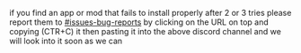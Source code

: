 if you find an app or mod that fails to install properly after 2 or 3 tries please report them to [#issues-bug-reports](https://discord.gg/2bkwecn)  by clicking on the URL on top and copying  (CTR+C) it then pasting it into the above discord channel and we will look into it soon as we can